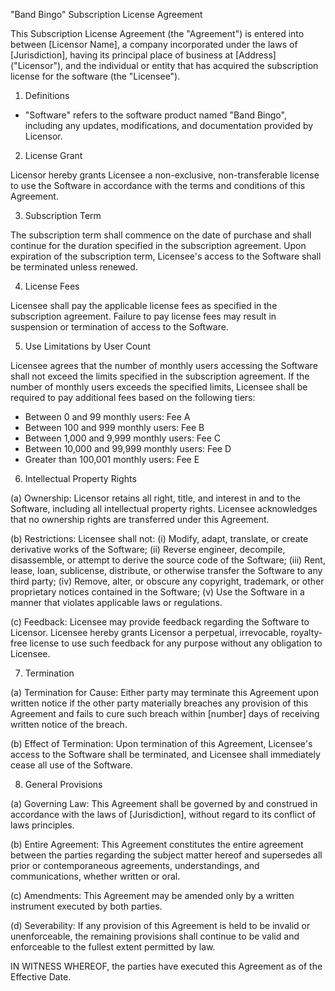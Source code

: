 "Band Bingo" Subscription License Agreement

This Subscription License Agreement (the "Agreement") is entered into between [Licensor Name], a company incorporated under the laws of [Jurisdiction], having its principal place of business at [Address] ("Licensor"), and the individual or entity that has acquired the subscription license for the software (the "Licensee").

1. Definitions

- "Software" refers to the software product named "Band Bingo", including any updates, modifications, and documentation provided by Licensor.

2. License Grant

Licensor hereby grants Licensee a non-exclusive, non-transferable license to use the Software in accordance with the terms and conditions of this Agreement.

3. Subscription Term

The subscription term shall commence on the date of purchase and shall continue for the duration specified in the subscription agreement. Upon expiration of the subscription term, Licensee's access to the Software shall be terminated unless renewed.

4. License Fees

Licensee shall pay the applicable license fees as specified in the subscription agreement. Failure to pay license fees may result in suspension or termination of access to the Software.

5. Use Limitations by User Count

Licensee agrees that the number of monthly users accessing the Software shall not exceed the limits specified in the subscription agreement. If the number of monthly users exceeds the specified limits, Licensee shall be required to pay additional fees based on the following tiers:
- Between 0 and 99 monthly users: Fee A
- Between 100 and 999 monthly users: Fee B
- Between 1,000 and 9,999 monthly users: Fee C
- Between 10,000 and 99,999 monthly users: Fee D
- Greater than 100,001 monthly users: Fee E

6. Intellectual Property Rights

(a) Ownership: Licensor retains all right, title, and interest in and to the Software, including all intellectual property rights. Licensee acknowledges that no ownership rights are transferred under this Agreement.

(b) Restrictions: Licensee shall not:
    (i) Modify, adapt, translate, or create derivative works of the Software;
    (ii) Reverse engineer, decompile, disassemble, or attempt to derive the source code of the Software;
    (iii) Rent, lease, loan, sublicense, distribute, or otherwise transfer the Software to any third party;
    (iv) Remove, alter, or obscure any copyright, trademark, or other proprietary notices contained in the Software;
    (v) Use the Software in a manner that violates applicable laws or regulations.

(c) Feedback: Licensee may provide feedback regarding the Software to Licensor. Licensee hereby grants Licensor a perpetual, irrevocable, royalty-free license to use such feedback for any purpose without any obligation to Licensee.

7. Termination

(a) Termination for Cause: Either party may terminate this Agreement upon written notice if the other party materially breaches any provision of this Agreement and fails to cure such breach within [number] days of receiving written notice of the breach.

(b) Effect of Termination: Upon termination of this Agreement, Licensee's access to the Software shall be terminated, and Licensee shall immediately cease all use of the Software.

8. General Provisions

(a) Governing Law: This Agreement shall be governed by and construed in accordance with the laws of [Jurisdiction], without regard to its conflict of laws principles.

(b) Entire Agreement: This Agreement constitutes the entire agreement between the parties regarding the subject matter hereof and supersedes all prior or contemporaneous agreements, understandings, and communications, whether written or oral.

(c) Amendments: This Agreement may be amended only by a written instrument executed by both parties.

(d) Severability: If any provision of this Agreement is held to be invalid or unenforceable, the remaining provisions shall continue to be valid and enforceable to the fullest extent permitted by law.

IN WITNESS WHEREOF, the parties have executed this Agreement as of the Effective Date.
